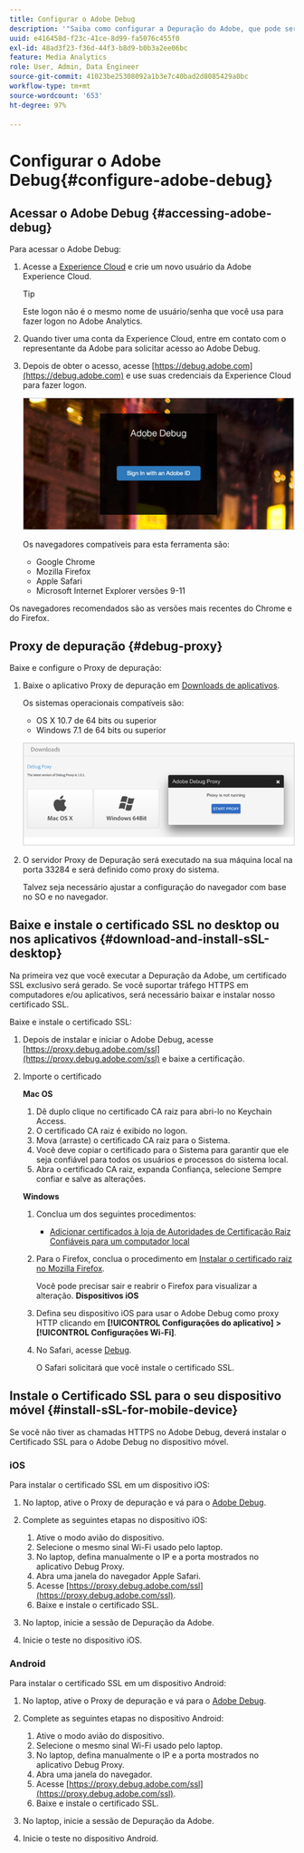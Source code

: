 ```yaml
---
title: Configurar o Adobe Debug
description: '"Saiba como configurar a Depuração do Adobe, que pode ser usada para solucionar problemas de implementações do SDK do Media."'
uuid: e416458d-f23c-41ce-8d99-fa5076c455f0
exl-id: 48ad3f23-f36d-44f3-b8d9-b0b3a2ee06bc
feature: Media Analytics
role: User, Admin, Data Engineer
source-git-commit: 41023be25308092a1b3e7c40bad2d8085429a0bc
workflow-type: tm+mt
source-wordcount: '653'
ht-degree: 97%

---
```


# Configurar o Adobe Debug{#configure-adobe-debug}

## Acessar o Adobe Debug {#accessing-adobe-debug}

Para acessar o Adobe Debug:

1. Acesse a [Experience Cloud](https://www.marketing.adobe.com/) e crie um novo usuário da Adobe Experience Cloud.

   >[!TIP]
   >
   >Este logon não é o mesmo nome de usuário/senha que você usa para fazer logon no Adobe Analytics.

1. Quando tiver uma conta da Experience Cloud, entre em contato com o representante da Adobe para solicitar acesso ao Adobe Debug.
1. Depois de obter o acesso, acesse [https://debug.adobe.com](https://debug.adobe.com) e use suas credenciais da Experience Cloud para fazer logon.

   ![](assets/adobe-debug-login.png)

   Os navegadores compatíveis para esta ferramenta são:
   * Google Chrome
   * Mozilla Firefox
   * Apple Safari
   * Microsoft Internet Explorer versões 9-11

Os navegadores recomendados são as versões mais recentes do Chrome e do Firefox.

## Proxy de depuração {#debug-proxy}

Baixe e configure o Proxy de depuração:

1. Baixe o aplicativo Proxy de depuração em [Downloads de aplicativos](https://debug.adobe.com/#/downloads).

   Os sistemas operacionais compatíveis são:
   * OS X 10.7 de 64 bits ou superior
   * Windows 7.1 de 64 bits ou superior

   ![](assets/debug-proxy-app.png)

1. O servidor Proxy de Depuração será executado na sua máquina local na porta 33284 e será definido como proxy do sistema.

   Talvez seja necessário ajustar a configuração do navegador com base no SO e no navegador.

## Baixe e instale o certificado SSL no desktop ou nos aplicativos {#download-and-install-sSL-desktop}

Na primeira vez que você executar a Depuração da Adobe, um certificado SSL exclusivo será gerado. Se você suportar tráfego HTTPS em computadores e/ou aplicativos, será necessário baixar e instalar nosso certificado SSL.

Baixe e instale o certificado SSL:

1. Depois de instalar e iniciar o Adobe Debug, acesse [https://proxy.debug.adobe.com/ssl](https://proxy.debug.adobe.com/ssl) e baixe a certificação.
1. Importe o certificado

   **Mac OS**
   1. Dê duplo clique no certificado CA raiz para abri-lo no Keychain Access.
   1. O certificado CA raiz é exibido no logon.
   1. Mova (arraste) o certificado CA raiz para o Sistema.
   1. Você deve copiar o certificado para o Sistema para garantir que ele seja confiável para todos os usuários e processos do sistema local.
   1. Abra o certificado CA raiz, expanda Confiança, selecione Sempre confiar e salve as alterações.

   **Windows**
   1. Conclua um dos seguintes procedimentos:

      * [Adicionar certificados à loja de Autoridades de Certificação Raiz Confiáveis para um computador local](https://technet.microsoft.com/pt-br/library/cc754841.aspx#BKMK_addlocal)
   1. Para o Firefox, conclua o procedimento em [Instalar o certificado raiz no Mozilla Firefox](https://wiki.wmtransfer.com/projects/webmoney/wiki/Installing_root_certificate_in_Mozilla_Firefox).

      Você pode precisar sair e reabrir o Firefox para visualizar a alteração.
   **Dispositivos iOS**
   1. Defina seu dispositivo iOS para usar o Adobe Debug como proxy HTTP clicando em **[!UICONTROL Configurações do aplicativo]** **>** **[!UICONTROL Configurações Wi-Fi]**.

   1. No Safari, acesse [Debug](https://proxy.debug.adobe.com/ssl).

      O Safari solicitará que você instale o certificado SSL.




## Instale o Certificado SSL para o seu dispositivo móvel {#install-sSL-for-mobile-device}

Se você não tiver as chamadas HTTPS no Adobe Debug, deverá instalar o Certificado SSL para o Adobe Debug no dispositivo móvel.

### iOS

Para instalar o certificado SSL em um dispositivo iOS:

1. No laptop, ative o Proxy de depuração e vá para o [Adobe Debug](https://debug.adobe.com).
1. Complete as seguintes etapas no dispositivo iOS:
   1. Ative o modo avião do dispositivo.
   1. Selecione o mesmo sinal Wi-Fi usado pelo laptop.
   1. No laptop, defina manualmente o IP e a porta mostrados no aplicativo Debug Proxy.
   1. Abra uma janela do navegador Apple Safari.
   1. Acesse [https://proxy.debug.adobe.com/ssl](https://proxy.debug.adobe.com/ssl).
   1. Baixe e instale o certificado SSL.

1. No laptop, inicie a sessão de Depuração da Adobe.
1. Inicie o teste no dispositivo iOS.

### Android

Para instalar o certificado SSL em um dispositivo Android:

1. No laptop, ative o Proxy de depuração e vá para o [Adobe Debug](https://debug.adobe.com).
1. Complete as seguintes etapas no dispositivo Android:
   1. Ative o modo avião do dispositivo.
   1. Selecione o mesmo sinal Wi-Fi usado pelo laptop.
   1. No laptop, defina manualmente o IP e a porta mostrados no aplicativo Debug Proxy.
   1. Abra uma janela do navegador.
   1. Acesse [https://proxy.debug.adobe.com/ssl](https://proxy.debug.adobe.com/ssl).
   1. Baixe e instale o certificado SSL.

1. No laptop, inicie a sessão de Depuração da Adobe.
1. Inicie o teste no dispositivo Android.
